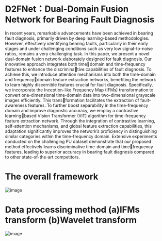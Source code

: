 # D2FNet：Dual-Domain Fusion Network for Bearing Fault Diagnosis
In recent years, remarkable advancements have been achieved in bearing fault diagnosis, primarily driven by deep learning-based methodologies. However, effectively identifying bearing faults, particularly in their early stages and under challenging conditions such as very low signal-to-noise ratios, remains a very challenging task. In this paper, we present a novel dual-domain fusion network elaborately designed for fault diagnosis. Our innovative approach integrates both timedomain and time-frequency features to enhance the discriminative capabilities of fault diagnosis. To achieve this, we introduce attention mechanisms into both the time-domain and frequencydomain feature extraction networks, benefiting the network to learn highly discernible features crucial for fault diagnosis. Specifically, we incorporate the Inception-like Frequency Map
(IFMs) transformation to convert one-dimensional time-domain data into two-dimensional grayscale images efficiently. This transformation facilitates the extraction of fault-awareness features. To further boost separability in the time-frequency domain and improve diagnostic accuracy, we employ a contrastive learningbased Vision Transformer (ViT) algorithm for time-frequency feature extraction network. Through the integration of contrastive learning, self-attention mechanisms, and global feature extraction capabilities, this adaptation significantly improves the network’s proficiency in distinguishing similar categories within
the time-frequency domain. Extensive experiments conducted on the challenging PU dataset demonstrate that our proposed method effectively learns discriminative time-domain and timefrequency features, leading to superior accuracy in bearing fault diagnosis compared to other state-of-the-art competitors.
# The overall framework
![image](https://github.com/user-attachments/assets/b931004a-d7ba-411c-a19d-da52cd454e91)
# Data processing method (a)IFMs transform (b)Wavelet transform
![image](https://github.com/user-attachments/assets/7088132b-9b1b-4087-882e-e347a5d27620)


